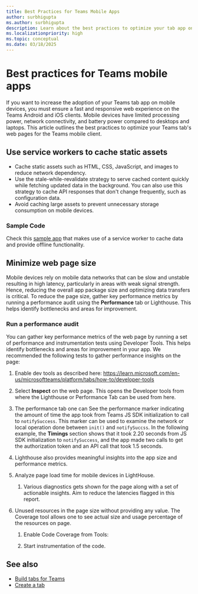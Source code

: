 ```yaml
---
title: Best Practices for Teams Mobile Apps
author: surbhigupta
ms.author: surbhigupta
description: Learn about the best practices to optimize your tab app on Teams mobile such as using service workers and minimizing web page size with performance audits.
ms.localizationpriority: high
ms.topic: conceptual
ms.date: 03/18/2025
---
```


# Best practices for Teams mobile apps

If you want to increase the adoption of your Teams tab app on mobile devices, you must ensure a fast and responsive web experience on the Teams Android and iOS clients. Mobile devices have limited processing power, network connectivity, and battery power compared to desktops and laptops. This article outlines the best practices to optimize your Teams tab's web pages for the Teams mobile client.

## Use service workers to cache static assets

* Cache static assets such as HTML, CSS, JavaScript, and images to reduce network dependency.
* Use the stale-while-revalidate strategy to serve cached content quickly while fetching updated data in the background. You can also use this strategy to cache API responses that don't change frequently, such as configuration data.
* Avoid caching large assets to prevent unnecessary storage consumption on mobile devices.

### Sample Code

Check this [sample app](https://github.com/OfficeDev/Microsoft-Teams-Samples/tree/main/samples/tab-support-offline/nodejs) that makes use of a service worker to cache data and provide offline functionality.

## Minimize web page size

Mobile devices rely on mobile data networks that can be slow and unstable resulting in high latency, particularly in areas with weak signal strength. Hence, reducing the overall app package size and optimizing data transfers is critical. To reduce the page size, gather key performance metrics by running a performance audit using the **Performance** tab or Lighthouse. This helps identify bottlenecks and areas for improvement.

### Run a performance audit

You can gather key performance metrics of the web page by running a set of performance and instrumentation tests using Developer Tools. This helps identify bottlenecks and areas for improvement in your app. We recommended the following tests to gather performance insights on the page:

1. Enable dev tools as described here: <https://learn.microsoft.com/en-us/microsoftteams/platform/tabs/how-to/developer-tools>

1. Select **Inspect** on the web page. This opens the Developer tools from where the Lighthouse or Performance Tab can be used from here.

1. The performance tab one can See the performance marker indicating the amount of time the app took from Teams JS SDK initialization to call to `notifySuccess`. This marker can be used to examine the network or local operation done between `init()` and `notifySuccss`. In the following example, the **Timings** section shows that it took 2.20 seconds from JS SDK initialization to `notifySuccess`, and the app made two calls to get the authorization token and an API call that took 1.5 seconds.

1. Lighthouse also provides meaningful insights into the app size and performance metrics.

1. Analyze page load time for mobile devices in LightHouse.
  
    1. Various diagnostics gets shown for the page along with a set of actionable insights. Aim to reduce the latencies flagged in this report.

1. Unused resources in the page size without providing any value. The Coverage tool allows one to see actual size and usage percentage of the resources on page.

    1. Enable Code Coverage from Tools:

    1. Start instrumentation of the code.

## See also

* [Build tabs for Teams](../tabs/what-are-tabs.md)
* [Create a tab](../tabs/how-to/create-personal-tab.md)
